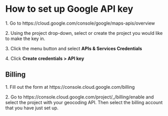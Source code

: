 # How to set up Google API key
<p>1. Go to https://cloud.google.com/console/google/maps-apis/overview</p>
<p>2. Using the project drop-down, select or create the project you would like to make the key in.</p>
<p>3. Click the menu button and select <b>APIs & Services Credentials</b></p>
<p>4. Click <b>Create credentials > API key</b></p>
<h2>Billing</h2>
<p>1. Fill out the form at https://console.cloud.google.com/billing</p>
<p>2. Go to https://console.cloud.google.com/project/_/billing/enable and select the project with your geocoding API. Then select the billing account that you have just set up.</p>